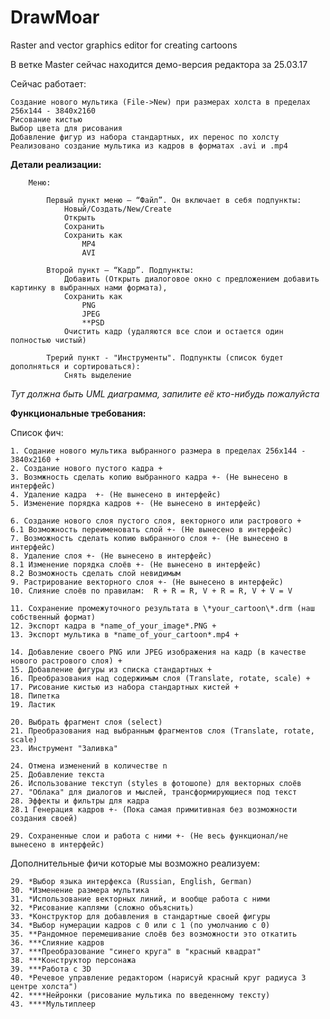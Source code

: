 # DrawMoar
Raster and vector graphics editor for creating cartoons

В ветке Master сейчас находится демо-версия редактора за 25.03.17


Сейчас работает:

	Создание нового мультика (File->New) при размерах холста в пределах 256х144 - 3840х2160 
	Рисование кистью
	Выбор цвета для рисования
	Добавление фигур из набора стандартных, их перенос по холсту
	Реализовано создание мультика из кадров в форматах .avi и .mp4
	

**Детали реализации:**
    
        Меню:
        
            Первый пункт меню – “Файл”. Он включает в себя подпункты:
                Новый/Создать/New/Create
                Открыть
                Сохранить
                Сохранить как
                    MP4
                    AVI
                    
            Второй пункт – “Кадр”. Подпункты:
                Добавить (Открыть диалоговое окно с предложением добавить картинку в выбранных нами формата),
                Сохранить как
                    PNG
                    JPEG
                    **PSD
				Очистить кадр (удаляются все слои и остается один полностью чистый)
				
			Трерий пункт - "Инструменты". Подпункты (список будет дополняться и сортироваться):
				Снять выделение

  		
*Тут должна быть UML диаграмма, запилите её кто-нибудь пожалуйста*
  

**Функциональные требования:**


Список фич:
  
    1. Содание нового мультика выбранного размера в пределах 256х144 - 3840х2160 +
    2. Создание нового пустого кадра +
    3. Возмжность сделать копию выбранного кадра +- (Не вынесено в интерфейс)
    4. Удаление кадра  +- (Не вынесено в интерфейс)
    5. Изменение порядка кадров +- (Не вынесено в интерфейс)
  
    6. Создание нового слоя пустого слоя, векторного или растрового +
    6.1 Возможность переименовать слой +- (Не вынесено в интерфейс)
    7. Возможность сделать копию выбранного слоя +- (Не вынесено в интерфейс)
    8. Удаление слоя +- (Не вынесено в интерфейс)
    8.1 Изменение порядка слоёв +- (Не вынесено в интерфейс)
    8.2 Возможность сделать слой невидимым 
    9. Растрирование векторного слоя +- (Не вынесено в интерфейс)
    10. Слияние слоёв по правилам:  R + R = R, V + R = R, V + V = V 
  
    11. Сохранение промежуточного результата в \*your_cartoon\*.drm (наш собственный формат)
    12. Экспорт кадра в *name_of_your_image*.PNG +
    13. Экспорт мультика в *name_of_your_cartoon*.mp4 +
  
    14. Добавление своего PNG или JPEG изображения на кадр (в качестве нового растрового слоя) +
    15. Добавление фигуры из списка стандартных +
    16. Преобразования над содержимым слоя (Translate, rotate, scale) +
    17. Рисование кистью из набора стандартных кистей +
    18. Пипетка 
    19. Ластик 
  
    20. Выбрать фрагмент слоя (select)
    21. Преобразования над выбранным фрагментов слоя (Translate, rotate, scale)
    23. Инструмент "Заливка"
  
    24. Отмена изменений в количестве n
    25. Добавление текста
    26. Использование текступ (styles в фотошопе) для векторных слоёв
    27. "Облака" для диалогов и мыслей, трансформирующиеся под текст
    28. Эффекты и фильтры для кадра
    28.1 Генерация кадров +- (Пока самая примитивная без возможности создания своей)
    
    29. Сохраненные слои и работа с ними +- (Не весь функционал/не вынесено в интерфейс)
  
Дополнительные фичи которые мы возможно реализуем:

    29. *Выбор языка интерфекса (Russian, English, German)
    30. *Изменение размера мультика
    31. *Использование векторных линий, и вообще работа с ними
    32. *Рисование каплями (сложно объяснить)
    33. *Конструктор для добавления в стандартные своей фигуры
    34. *Выбор нумерации кадров с 0 или с 1 (по умолчанию с 0)
    35. **Рандомное перемешивание слоёв без возможности это откатить
    36. ***Слияние кадров
    37. ***Преобразование "синего круга" в "красный квадрат"
    38. ***Конструктор персонажа
    39. ***Работа с 3D
    40. *Речевое управление редактором (нарисуй красный круг радиуса 3  центре холста")
    42. ****Нейронки (рисование мультика по введенному тексту)
    43. ****Мультиплеер


